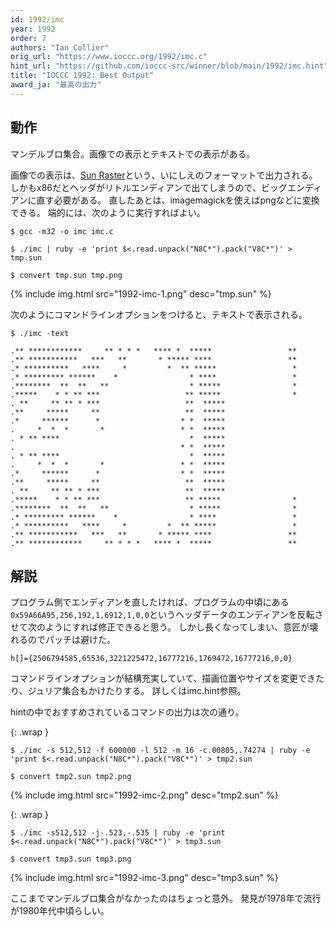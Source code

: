 ```yaml
---
id: 1992/imc
year: 1992
order: 7
authors: "Ian_Collier"
orig_url: "https://www.ioccc.org/1992/imc.c"
hint_url: "https://github.com/ioccc-src/winner/blob/main/1992/imc.hint"
title: "IOCCC 1992: Best Output"
award_ja: "最高の出力"
---
```


## 動作

マンデルブロ集合。画像での表示とテキストでの表示がある。

画像での表示は、[Sun Raster](https://en.wikipedia.org/wiki/Sun_Raster)という、いにしえのフォーマットで出力される。
しかもx86だとヘッダがリトルエンディアンで出てしまうので、ビッグエンディアンに直す必要がある。
直したあとは、imagemagickを使えばpngなどに変換できる。
端的には、次のように実行すればよい。

```
$ gcc -m32 -o imc imc.c

$ ./imc | ruby -e 'print $<.read.unpack("N8C*").pack("V8C*")' > tmp.sun

$ convert tmp.sun tmp.png
```

{% include img.html src="1992-imc-1.png" desc="tmp.sun" %}

次のようにコマンドラインオプションをつけると、テキストで表示される。

```
$ ./imc -text

.** ************     ** * * *   **** *  *****                 **
.** ***********   ***   **       * ***** ****                 **
.* **********   ****     *         *  ** *****                 *
.* ********* ******    *                * ****                 *
.********  **  **   **                  * *****                *
.*****    * * ** ***                   ** *****                *
. **     ** ** * ***                   **  *****
.**     *****     **                   **  *****
.*     ******      *                  * *  *****
.     *  *  *       *                 * *  *****
. * ** ****                             *  *****
.                                     * *  *****
. * ** ****                             *  *****
.     *  *  *       *                 * *  *****
.*     ******      *                  * *  *****
.**     *****     **                   **  *****
. **     ** ** * ***                   **  *****
.*****    * * ** ***                   ** *****                *
.********  **  **   **                  * *****                *
.* ********* ******    *                * ****                 *
.* **********   ****     *         *  ** *****                 *
.** ***********   ***   **       * ***** ****                 **
.** ************     ** * * *   **** *  *****                 **
```

## 解説

プログラム側でエンディアンを直したければ、プログラムの中頃にある`0x59A66A95,256,192,1,6912,1,0,0`というヘッダデータのエンディアンを反転させて次のようにすれば修正できると思う。
しかし長くなってしまい、意匠が壊れるのでパッチは避けた。

```
h[]={2506794585,65536,3221225472,16777216,1769472,16777216,0,0}
```

コマンドラインオプションが結構充実していて、描画位置やサイズを変更できたり、ジュリア集合もかけたりする。
詳しくはimc.hint参照。

hintの中でおすすめされているコマンドの出力は次の通り。

{: .wrap }
```
$ ./imc -s 512,512 -f 600000 -l 512 -m 16 -c.00805,.74274 | ruby -e 'print $<.read.unpack("N8C*").pack("V8C*")' > tmp2.sun

$ convert tmp2.sun tmp2.png
```

{% include img.html src="1992-imc-2.png" desc="tmp2.sun" %}

{: .wrap }
```
$ ./imc -s512,512 -j-.523,-.535 | ruby -e 'print $<.read.unpack("N8C*").pack("V8C*")' > tmp3.sun

$ convert tmp3.sun tmp3.png
```

{% include img.html src="1992-imc-3.png" desc="tmp3.sun" %}

ここまでマンデルブロ集合がなかったのはちょっと意外。
発見が1978年で流行が1980年代中頃らしい。
